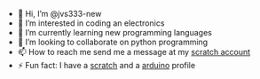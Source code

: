 - 👋 Hi, I’m @jvs333-new
- 👀 I’m interested in coding an electronics
- 🌱 I’m currently learning new programming languages
- 💞️ I’m looking to collaborate on python programming
- 📫 How to reach me send me a message at my [scratch account](https://scratch.mit.edu/users/jvs333/)
- ⚡ Fun fact: I have a [scratch](https://scratch.mit.edu/users/jvs333/) and a [arduino](https://forum.arduino.cc/u/jvs333/) profile

<!---
jvs333-new/jvs333-new is a ✨ special ✨ repository because its `README.md` (this file) appears on your GitHub profile.
You can click the Preview link to take a look at your changes.
--->
